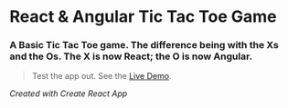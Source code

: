 # React & Angular Tic Tac Toe Game

### A Basic Tic Tac Toe game. The difference being with the Xs and the Os. The X is now React; the O is now Angular.

> Test the app out. See the [Live Demo](https://4je50.csb.app/).

*Created with Create React App*
